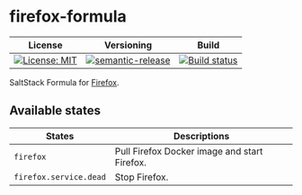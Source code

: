 # firefox-formula

| License | Versioning | Build |
| ------- | ---------- | ----- |
| [![License: MIT](https://img.shields.io/badge/License-MIT-yellow.svg)](https://opensource.org/licenses/MIT) | [![semantic-release](https://img.shields.io/badge/%20%20%F0%9F%93%A6%F0%9F%9A%80-semantic--release-e10079.svg)](https://github.com/semantic-release/semantic-release) | [![Build status](https://ci.appveyor.com/api/projects/status/70yckhy4226qbyqi/branch/master?svg=true)](https://ci.appveyor.com/project/nikAizuddin/firefox-formula/branch/master) |

SaltStack Formula for [Firefox](https://www.mozilla.org/en-US/firefox/new/).


## Available states

| States | Descriptions |
| ------ | ------------ |
| `firefox` | Pull Firefox Docker image and start Firefox. |
| `firefox.service.dead` | Stop Firefox. |
